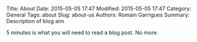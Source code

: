 Title: About
Date: 2015-05-05 17:47
Modified: 2015-05-05 17:47
Category: General
Tags: about
Slug: about-us
Authors: Romain Garrigues
Summary: Description of blog aim

5 minutes is what you will need to read a blog post. No more.
